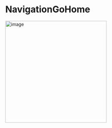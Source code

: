 # NavigationGoHome

<img width="318" alt="image" src="https://user-images.githubusercontent.com/3993516/157378380-b2feaeed-911f-40b7-b609-4f2ee1aba3d8.png">
